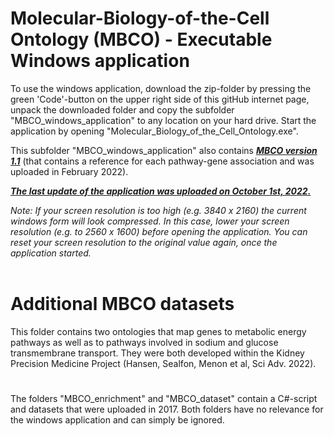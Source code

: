 # Molecular-Biology-of-the-Cell Ontology (MBCO) - Executable Windows application
To use the windows application, download the zip-folder by pressing the green 'Code'-button on the upper right side of this gitHub internet page, unpack the downloaded folder and copy the subfolder "MBCO_windows_application" to any location on your hard drive. Start the application by opening "Molecular_Biology_of_the_Cell_Ontology.exe".

This subfolder "MBCO_windows_application" also contains <b><i><u>MBCO version 1.1</u></i></b> (that contains a reference for each pathway-gene association and was uploaded in February 2022).<br>

<b><i><u>The last update of the application was uploaded on October 1st, 2022.</u></i></b>

<i>Note: If your screen resolution is too high (e.g. 3840 x 2160) the current windows form will look compressed. In this case, lower your screen resolution (e.g. to 2560 x 1600) before opening the application. You can reset your screen resolution to the original value again, once the application started.</i>
<br>
<br>
# Additional MBCO datasets
This folder contains two ontologies that map genes to metabolic energy pathways as well as to pathways involved in sodium and glucose transmembrane transport. They were both developed within the Kidney Precision Medicine Project (Hansen, Sealfon, Menon et al, Sci Adv. 2022).

#
The folders "MBCO_enrichment" and "MBCO_dataset" contain a C#-script and datasets that were uploaded in 2017. Both folders have no relevance for the windows application and can simply be ignored.
